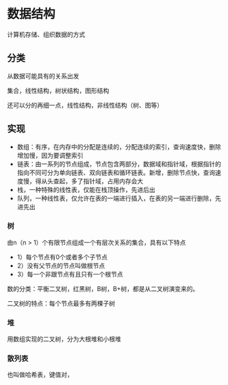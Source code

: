# 数据结构

计算机存储、组织数据的方式

## 分类

从数据可能具有的关系出发

集合，线性结构，树状结构，图形结构

还可以分的再细一点，线性结构，非线性结构（树、图等）

## 实现

* 数组：有序，在内存中的分配是连续的，分配连续的索引，查询速度快，删除增加慢，因为要调整索引
* 链表：由一系列的节点组成，节点包含两部分，数据域和指针域，根据指针的指向不同可分为单向链表、双向链表和循环链表。新增，删除节点快，查询速度慢，得从头查起，多了指针域，占用内存会大
* 栈，一种特殊的线性表，仅能在栈顶操作，先进后出
* 队列，一种线性表，仅允许在表的一端进行插入，在表的另一端进行删除，先进先出

### 树

由n（n > 1）个有限节点组成一个有层次关系的集合，具有以下特点

* 1）每个节点有0个或者多个子节点
* 2）没有父节点的节点叫做根节点
* 3）每一个非跟节点有且只有一个根节点

数的分类：平衡二叉树，红黑树，B树，B+树，都是从二叉树演变来的。

二叉树的特点：每个节点最多有两棵子树

### 堆

用数组实现的二叉树，分为大根堆和小根堆

### 散列表

也叫做哈希表，键值对，




